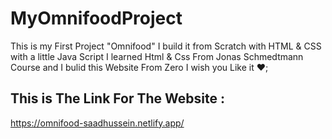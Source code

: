 # MyOmnifoodProject
This is my First Project "Omnifood" I build it from Scratch with HTML &amp; CSS with a little Java Script
I learned Html & Css From Jonas Schmedtmann Course and I bulid this Website From Zero
I wish you Like it ❤;


## This is The Link For The Website : 
https://omnifood-saadhussein.netlify.app/
